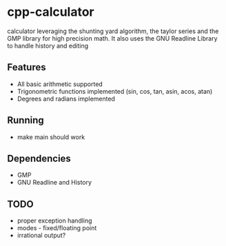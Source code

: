 # cpp-calculator
calculator leveraging the shunting yard algorithm, the taylor series and the GMP library for high precision math.
It also uses the GNU Readline Library to handle history and editing
## Features
- All basic arithmetic supported
- Trigonometric functions implemented (sin, cos, tan, asin, acos, atan)
- Degrees and radians implemented
## Running
- make main should work

## Dependencies
- GMP
- GNU Readline and History

## TODO
- proper exception handling
- modes - fixed/floating point
- irrational output?
